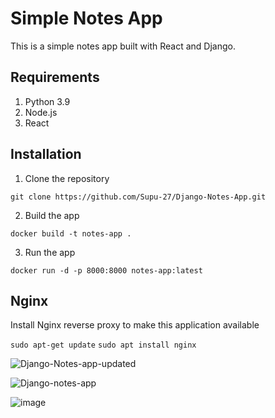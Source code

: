 # Simple Notes App
This is a simple notes app built with React and Django.

## Requirements
1. Python 3.9
2. Node.js
3. React

## Installation
1. Clone the repository
```
git clone https://github.com/Supu-27/Django-Notes-App.git
```

2. Build the app
```
docker build -t notes-app .
```

3. Run the app
```
docker run -d -p 8000:8000 notes-app:latest
```

## Nginx

Install Nginx reverse proxy to make this application available

`sudo apt-get update`
`sudo apt install nginx`





![Django-Notes-app-updated](https://user-images.githubusercontent.com/125067454/234096119-b30771d7-2cb7-4175-9286-3f2e68b95582.png)




![Django-notes-app](https://user-images.githubusercontent.com/125067454/234079330-1607b9da-1041-4c68-95ed-0252d000cd3c.png)
















![image](https://user-images.githubusercontent.com/125067454/234078768-1943e255-2e75-4792-8799-f3b846f1893b.png)





